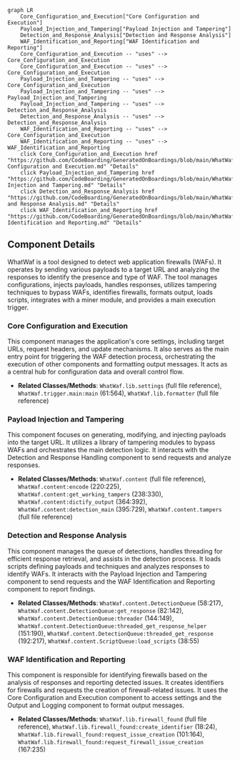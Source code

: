 ```mermaid
graph LR
    Core_Configuration_and_Execution["Core Configuration and Execution"]
    Payload_Injection_and_Tampering["Payload Injection and Tampering"]
    Detection_and_Response_Analysis["Detection and Response Analysis"]
    WAF_Identification_and_Reporting["WAF Identification and Reporting"]
    Core_Configuration_and_Execution -- "uses" --> Core_Configuration_and_Execution
    Core_Configuration_and_Execution -- "uses" --> Core_Configuration_and_Execution
    Payload_Injection_and_Tampering -- "uses" --> Core_Configuration_and_Execution
    Payload_Injection_and_Tampering -- "uses" --> Payload_Injection_and_Tampering
    Payload_Injection_and_Tampering -- "uses" --> Detection_and_Response_Analysis
    Detection_and_Response_Analysis -- "uses" --> Detection_and_Response_Analysis
    WAF_Identification_and_Reporting -- "uses" --> Core_Configuration_and_Execution
    WAF_Identification_and_Reporting -- "uses" --> WAF_Identification_and_Reporting
    click Core_Configuration_and_Execution href "https://github.com/CodeBoarding/GeneratedOnBoardings/blob/main/WhatWaf/Core Configuration and Execution.md" "Details"
    click Payload_Injection_and_Tampering href "https://github.com/CodeBoarding/GeneratedOnBoardings/blob/main/WhatWaf/Payload Injection and Tampering.md" "Details"
    click Detection_and_Response_Analysis href "https://github.com/CodeBoarding/GeneratedOnBoardings/blob/main/WhatWaf/Detection and Response Analysis.md" "Details"
    click WAF_Identification_and_Reporting href "https://github.com/CodeBoarding/GeneratedOnBoardings/blob/main/WhatWaf/WAF Identification and Reporting.md" "Details"
```

## Component Details

WhatWaf is a tool designed to detect web application firewalls (WAFs). It operates by sending various payloads to a target URL and analyzing the responses to identify the presence and type of WAF. The tool manages configurations, injects payloads, handles responses, utilizes tampering techniques to bypass WAFs, identifies firewalls, formats output, loads scripts, integrates with a miner module, and provides a main execution trigger.

### Core Configuration and Execution
This component manages the application's core settings, including target URLs, request headers, and update mechanisms. It also serves as the main entry point for triggering the WAF detection process, orchestrating the execution of other components and formatting output messages. It acts as a central hub for configuration data and overall control flow.
- **Related Classes/Methods**: `WhatWaf.lib.settings` (full file reference), `WhatWaf.trigger.main:main` (61:564), `WhatWaf.lib.formatter` (full file reference)

### Payload Injection and Tampering
This component focuses on generating, modifying, and injecting payloads into the target URL. It utilizes a library of tampering modules to bypass WAFs and orchestrates the main detection logic. It interacts with the Detection and Response Handling component to send requests and analyze responses.
- **Related Classes/Methods**: `WhatWaf.content` (full file reference), `WhatWaf.content:encode` (220:225), `WhatWaf.content:get_working_tampers` (238:330), `WhatWaf.content:dictify_output` (364:392), `WhatWaf.content:detection_main` (395:729), `WhatWaf.content.tampers` (full file reference)

### Detection and Response Analysis
This component manages the queue of detections, handles threading for efficient response retrieval, and assists in the detection process. It loads scripts defining payloads and techniques and analyzes responses to identify WAFs. It interacts with the Payload Injection and Tampering component to send requests and the WAF Identification and Reporting component to report findings.
- **Related Classes/Methods**: `WhatWaf.content.DetectionQueue` (58:217), `WhatWaf.content.DetectionQueue:get_response` (82:142), `WhatWaf.content.DetectionQueue:threader` (144:149), `WhatWaf.content.DetectionQueue:threaded_get_response_helper` (151:190), `WhatWaf.content.DetectionQueue:threaded_get_response` (192:217), `WhatWaf.content.ScriptQueue:load_scripts` (38:55)

### WAF Identification and Reporting
This component is responsible for identifying firewalls based on the analysis of responses and reporting detected issues. It creates identifiers for firewalls and requests the creation of firewall-related issues. It uses the Core Configuration and Execution component to access settings and the Output and Logging component to format output messages.
- **Related Classes/Methods**: `WhatWaf.lib.firewall_found` (full file reference), `WhatWaf.lib.firewall_found:create_identifier` (18:24), `WhatWaf.lib.firewall_found:request_issue_creation` (101:164), `WhatWaf.lib.firewall_found:request_firewall_issue_creation` (167:235)